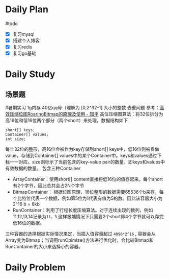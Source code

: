 # Daily Plan
#todo
- [x] 复习mysql
- [x] 搭建个人博客
- [x] 复习redis
- [x] 复习go基础
# Daily Study
## 场景题
#暑期实习 
1g内存 40亿qq号（理解为 [0,2^32-1] 大小的整数 去重问题
参考：[高效压缩位图RoaringBitmap的原理及使用 - 知乎](https://zhuanlan.zhihu.com/p/445396980)
高位压缩图算法：将32位拆分为高16位和低16位两个部分（两个short）来处理。数据结构如下
```text
short[] keys;
Container[] values;
int size;
```
每个32位的整形，高16位会被作为key存储到short[] keys中，低16位则被看做value，存储到Container[] values中的某个Container中。keys和values通过下标一一对应。size则标示了当前包含的key-value pair的数量，即keys和values中有效数据的数量。
包含三种Container
- ArrayContainer：使用short[] content直接将低16位的值存起来。每个short有2个字节，因此总共会占2N个字节
- BitmapContainer： 根据位图原理，16位整形的数据需要65536个b来存，每个比特位代表一个数据，例如第5位为1代表有值为5的数。因此该容器大小为 2^16 b = 8kb
- RunContainer：利用了行程长度压缩算法。对于连续出现的数列，例如11,12,13,14记录为`11，3` 这样极端情况下只需要2个short即4个字节就可以存完低16位的数据。

三种容器的选择根据实际情况来定，当插入值容量超过 `4096*2^16` , 容器会从Array变为Bitmap；当调用runOpimize()方法进行优化时，会比较Bitmap和RunContainer的大小来选择小的容器。

# Daily Problem